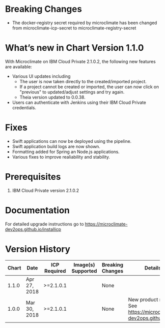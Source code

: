 # Breaking Changes
* The docker-registry secret required by microclimate has been changed from microclimate-icp-secret to microclimate-registry-secret

# What’s new in Chart Version 1.1.0

With Microclimate on IBM Cloud Private 2.1.0.2, the following new
features are available:
* Various UI updates including
    - The user is now taken directly to the created/imported project.
    - If a project cannot be created or imported, the user can now click on "previous" to updated/adjust settings and try again.
    - Theia version updated to 0.0.38.
* Users can authenticate with Jenkins using their IBM Cloud Private credentials.


# Fixes
* Swift applications can now be deployed using the pipeline.
* Swift application build logs are now shown.
* Formatting added for Spring an Node.js applications.
* Various fixes to improve realiability and stability.  

# Prerequisites
1. IBM Cloud Private version 2.1.0.2

# Documentation
For detailed upgrade instructions go to https://microclimate-dev2ops.github.io/installicp

# Version History

| Chart | Date | ICP Required | Image(s) Supported | Breaking Changes | Details |
| ----- | ---- | ------------ | ------------------ | ---------------- | ------- | 
| 1.1.0 | Apr 27, 2018 | >=2.1.0.1 |  | None |  |
| 1.0.0 | Mar 30, 2018| >=2.1.0.1 |  | None  | New product release. See https://microclimate-dev2ops.github.io/ |
